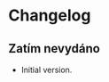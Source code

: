 # Changelog

<!-- We follow Semantic Versioning (http://semver.org/) and Keep a Changelog principles (http://keepachangelog.com/) --> 

## Zatím nevydáno
- Initial version.
